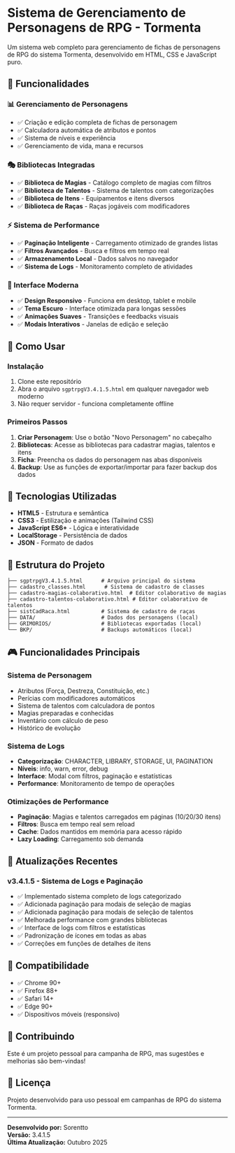 # Sistema de Gerenciamento de Personagens de RPG - Tormenta

Um sistema web completo para gerenciamento de fichas de personagens de RPG do sistema Tormenta, desenvolvido em HTML, CSS e JavaScript puro.

## 🎯 Funcionalidades

### 📊 Gerenciamento de Personagens
- ✅ Criação e edição completa de fichas de personagem
- ✅ Calculadora automática de atributos e pontos
- ✅ Sistema de níveis e experiência
- ✅ Gerenciamento de vida, mana e recursos

### 🎭 Bibliotecas Integradas
- ✅ **Biblioteca de Magias** - Catálogo completo de magias com filtros
- ✅ **Biblioteca de Talentos** - Sistema de talentos com categorizações
- ✅ **Biblioteca de Itens** - Equipamentos e itens diversos
- ✅ **Biblioteca de Raças** - Raças jogáveis com modificadores

### ⚡ Sistema de Performance
- ✅ **Paginação Inteligente** - Carregamento otimizado de grandes listas
- ✅ **Filtros Avançados** - Busca e filtros em tempo real
- ✅ **Armazenamento Local** - Dados salvos no navegador
- ✅ **Sistema de Logs** - Monitoramento completo de atividades

### 🎨 Interface Moderna
- ✅ **Design Responsivo** - Funciona em desktop, tablet e mobile
- ✅ **Tema Escuro** - Interface otimizada para longas sessões
- ✅ **Animações Suaves** - Transições e feedbacks visuais
- ✅ **Modais Interativos** - Janelas de edição e seleção

## 🚀 Como Usar

### Instalação
1. Clone este repositório
2. Abra o arquivo `sgptrpgV3.4.1.5.html` em qualquer navegador web moderno
3. Não requer servidor - funciona completamente offline

### Primeiros Passos
1. **Criar Personagem**: Use o botão "Novo Personagem" no cabeçalho
2. **Bibliotecas**: Acesse as bibliotecas para cadastrar magias, talentos e itens
3. **Ficha**: Preencha os dados do personagem nas abas disponíveis
4. **Backup**: Use as funções de exportar/importar para fazer backup dos dados

## 🔧 Tecnologias Utilizadas

- **HTML5** - Estrutura e semântica
- **CSS3** - Estilização e animações (Tailwind CSS)
- **JavaScript ES6+** - Lógica e interatividade
- **LocalStorage** - Persistência de dados
- **JSON** - Formato de dados

## 📁 Estrutura do Projeto

```
├── sgptrpgV3.4.1.5.html      # Arquivo principal do sistema
├── cadastro_classes.html      # Sistema de cadastro de classes
├── cadastro-magias-colaborativo.html  # Editor colaborativo de magias
├── cadastro-talentos-colaborativo.html # Editor colaborativo de talentos
├── sistCadRaca.html          # Sistema de cadastro de raças
├── DATA/                     # Dados dos personagens (local)
├── GRIMORIOS/                # Bibliotecas exportadas (local)
└── BKP/                      # Backups automáticos (local)
```

## 🎮 Funcionalidades Principais

### Sistema de Personagem
- Atributos (Força, Destreza, Constituição, etc.)
- Perícias com modificadores automáticos
- Sistema de talentos com calculadora de pontos
- Magias preparadas e conhecidas
- Inventário com cálculo de peso
- Histórico de evolução

### Sistema de Logs
- **Categorização**: CHARACTER, LIBRARY, STORAGE, UI, PAGINATION
- **Níveis**: info, warn, error, debug
- **Interface**: Modal com filtros, paginação e estatísticas
- **Performance**: Monitoramento de tempo de operações

### Otimizações de Performance
- **Paginação**: Magias e talentos carregados em páginas (10/20/30 itens)
- **Filtros**: Busca em tempo real sem reload
- **Cache**: Dados mantidos em memória para acesso rápido
- **Lazy Loading**: Carregamento sob demanda

## 🔄 Atualizações Recentes

### v3.4.1.5 - Sistema de Logs e Paginação
- ✅ Implementado sistema completo de logs categorizado
- ✅ Adicionada paginação para modais de seleção de magias
- ✅ Adicionada paginação para modais de seleção de talentos
- ✅ Melhorada performance com grandes bibliotecas
- ✅ Interface de logs com filtros e estatísticas
- ✅ Padronização de ícones em todas as abas
- ✅ Correções em funções de detalhes de itens

## 📱 Compatibilidade

- ✅ Chrome 90+
- ✅ Firefox 88+
- ✅ Safari 14+
- ✅ Edge 90+
- ✅ Dispositivos móveis (responsivo)

## 🤝 Contribuindo

Este é um projeto pessoal para campanha de RPG, mas sugestões e melhorias são bem-vindas!

## 📝 Licença

Projeto desenvolvido para uso pessoal em campanhas de RPG do sistema Tormenta.

---

**Desenvolvido por:** Sorentto  
**Versão:** 3.4.1.5  
**Última Atualização:** Outubro 2025